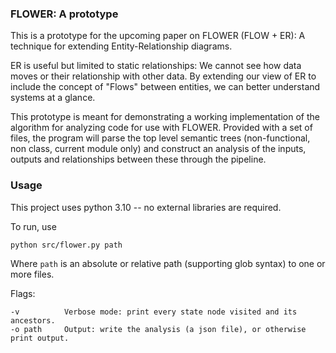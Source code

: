 ### FLOWER: A prototype

This is a prototype for the upcoming paper on FLOWER (FLOW + ER): A technique for extending
Entity-Relationship diagrams. 

ER is useful but limited to static relationships: We cannot see how data moves or their
relationship with other data. By extending our view of ER to include the concept of "Flows"
between entities, we can better understand systems at a glance.

This prototype is meant for demonstrating a working implementation of the algorithm for 
analyzing code for use with FLOWER. Provided with a set of files, the program will parse
the top level semantic trees (non-functional, non class, current module only) and construct
an analysis of the inputs, outputs and relationships between these through the pipeline.

### Usage

This project uses python 3.10 -- no external libraries are required.

To run, use

```
python src/flower.py path
```

Where `path` is an absolute or relative path (supporting glob syntax) to one or more files.

Flags:
```
-v          Verbose mode: print every state node visited and its ancestors.
-o path     Output: write the analysis (a json file), or otherwise print output.
```